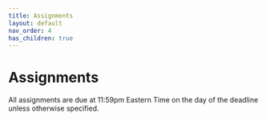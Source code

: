 ```yaml
---
title: Assignments
layout: default
nav_order: 4
has_children: true
---
```

# Assignments

All assignments are due at 11:59pm Eastern Time on the day of the deadline unless otherwise specified.